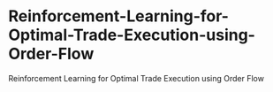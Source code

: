 # Reinforcement-Learning-for-Optimal-Trade-Execution-using-Order-Flow
Reinforcement Learning for Optimal Trade Execution using Order Flow
